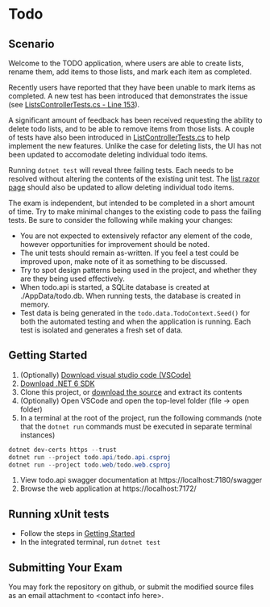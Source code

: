 # Todo
## Scenario
Welcome to the TODO application, where users are able to create lists, rename them, add items to those lists, and mark each item as completed. 

Recently users have reported that they have been unable to mark items as completed. A new test has been introduced that demonstrates the issue (see [ListsControllerTests.cs - Line 153](./todo.api.test/ListsControllerTests.cs)).

A significant amount of feedback has been received requesting the ability to delete todo lists, and to be able to remove items from those lists. A couple of tests have also been introduced in [ListControllerTests.cs](./todo.web.test/ListControllerTests.cs) to help implement the new features. Unlike the case for deleting lists, the UI has not been updated to accomodate deleting individual todo items.

Running `dotnet test` will reveal three failing tests. Each needs to be resolved without altering the contents of the existing unit test. The [list razor page](./todo.web/Views/List/List.cshtml) should also be updated to allow deleting individual todo items.

The exam is independent, but intended to be completed in a short amount of time. Try to make minimal changes to the existing code to pass the failing tests. Be sure to consider the following while making your changes:

* You are not expected to extensively refactor any element of the code, however opportunities for improvement should be noted.
* The unit tests should remain as-written. If you feel a test could be improved upon, make note of it as something to be discussed.
* Try to spot design patterns being used in the project, and whether they are they being used effectively.
* When todo.api is started, a SQLite database is created at ./AppData/todo.db. When running tests, the database is created in memory.
* Test data is being generated in the `todo.data.TodoContext.Seed()` for both the automated testing and when the application is running. Each test is isolated and generates a fresh set of data.

## Getting Started
1. (Optionally) [Download visual studio code (VSCode)](https://code.visualstudio.com/download)
1. [Download .NET 6 SDK](https://dotnet.microsoft.com/en-us/download/dotnet/6.0)
1. Clone this project, or [download the source](https://github.com/tc-ca/todo/archive/refs/heads/main.zip) and extract its contents
1. (Optionally) Open VSCode and open the top-level folder (file -> open folder)
1. In a terminal at the root of the project, run the following commands (note that the `dotnet run` commands must be executed in separate terminal instances)

``` PowerShell
dotnet dev-certs https --trust
dotnet run --project todo.api/todo.api.csproj
dotnet run --project todo.web/todo.web.csproj
```

1. View todo.api swagger documentation at https://localhost:7180/swagger
1. Browse the web application at https://localhost:7172/

## Running xUnit tests
* Follow the steps in [Getting Started](#getting-started)
* In the integrated terminal, run `dotnet test`

## Submitting Your Exam
You may fork the repository on github, or submit the modified source files as an email attachment to &lt;contact info here&gt;.
